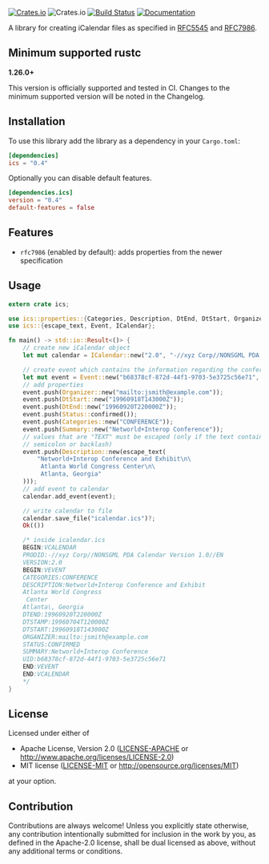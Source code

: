 [![Crates.io](https://img.shields.io/crates/v/ics.svg)](https://crates.io/crates/ics)
![Crates.io](https://img.shields.io/crates/l/rustc-serialize.svg)
[![Build Status](https://travis-ci.com/hummingly/ics.svg?branch=master)](https://travis-ci.com/hummingly/ics)
[![Documentation](https://docs.rs/ics/badge.svg)](https://docs.rs/ics)

A library for creating iCalendar files as specified in [RFC5545](https://tools.ietf.org/html/rfc5545) and [RFC7986](https://tools.ietf.org/html/rfc7986).

## Minimum supported rustc
**1.26.0+**

This version is officially supported and tested in CI. Changes to the minimum supported version will be noted in the Changelog.

## Installation
To use this library add the library as a dependency in your `Cargo.toml`:
```toml
[dependencies]
ics = "0.4"
```

Optionally you can disable default features.
```toml
[dependencies.ics]
version = "0.4"
default-features = false
 ```
## Features
- `rfc7986` (enabled by default): adds properties from the newer specification

## Usage
```rust
extern crate ics;

use ics::properties::{Categories, Description, DtEnd, DtStart, Organizer, Status, Summary};
use ics::{escape_text, Event, ICalendar};

fn main() -> std::io::Result<()> {
    // create new iCalendar object
    let mut calendar = ICalendar::new("2.0", "-//xyz Corp//NONSGML PDA Calendar Version 1.0//EN");

    // create event which contains the information regarding the conference
    let mut event = Event::new("b68378cf-872d-44f1-9703-5e3725c56e71", "19960704T120000Z");
    // add properties
    event.push(Organizer::new("mailto:jsmith@example.com"));
    event.push(DtStart::new("19960918T143000Z"));
    event.push(DtEnd::new("19960920T220000Z"));
    event.push(Status::confirmed());
    event.push(Categories::new("CONFERENCE"));
    event.push(Summary::new("Networld+Interop Conference"));
    // values that are "TEXT" must be escaped (only if the text contains a comma,
    // semicolon or backlash)
    event.push(Description::new(escape_text(
        "Networld+Interop Conference and Exhibit\n\
         Atlanta World Congress Center\n\
         Atlanta, Georgia"
    )));
    // add event to calendar
    calendar.add_event(event);

    // write calendar to file
    calendar.save_file("icalendar.ics")?;
    Ok(())

    /* inside icalendar.ics
    BEGIN:VCALENDAR
    PRODID:-//xyz Corp//NONSGML PDA Calendar Version 1.0//EN
    VERSION:2.0
    BEGIN:VEVENT
    CATEGORIES:CONFERENCE
    DESCRIPTION:Networld+Interop Conference and Exhibit
    Atlanta World Congress 
     Center
    Atlanta\, Georgia
    DTEND:19960920T220000Z
    DTSTAMP:19960704T120000Z
    DTSTART:19960918T143000Z
    ORGANIZER:mailto:jsmith@example.com
    STATUS:CONFIRMED
    SUMMARY:Networld+Interop Conference
    UID:b68378cf-872d-44f1-9703-5e3725c56e71
    END:VEVENT
    END:VCALENDAR
    */
}
```

## License

Licensed under either of

 * Apache License, Version 2.0
   ([LICENSE-APACHE](LICENSE-APACHE) or http://www.apache.org/licenses/LICENSE-2.0)
 * MIT license
   ([LICENSE-MIT](LICENSE-MIT) or http://opensource.org/licenses/MIT)

at your option.

## Contribution

Contributions are always welcome!
Unless you explicitly state otherwise, any contribution intentionally submitted for inclusion in the work by you, as defined in the Apache-2.0 license, shall be dual licensed as above, without any additional terms or conditions.
